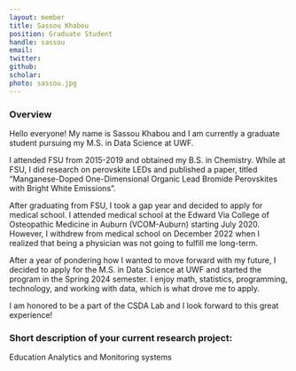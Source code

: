 ```yaml
---
layout: member
title: Sassou Khabou 
position: Graduate Student
handle: sassou
email: 
twitter:
github:
scholar: 
photo: sassou.jpg
---
```


### Overview

Hello everyone! My name is Sassou Khabou and I am currently a graduate student pursuing my M.S. in Data Science at UWF.

I attended FSU from 2015-2019 and obtained my B.S. in Chemistry. While at FSU, I did research on perovskite LEDs and published a paper, titled “Manganese-Doped One-Dimensional Organic Lead Bromide Perovskites with Bright White Emissions”. 


After graduating from FSU, I took a gap year and decided to apply for medical school. 
I attended medical school at the Edward Via College of Osteopathic Medicine in Auburn (VCOM-Auburn) starting July 2020. However, I withdrew from medical school on December 2022 when I realized that being a physician was not going to fulfill me long-term.

After a year of pondering how I wanted to move forward with my future, I decided to apply for the M.S. in Data Science at UWF and started the program in the Spring 2024 semester. I enjoy math, statistics, programming, technology, and working with data, which is what drove me to apply.

I am honored to be a part of the CSDA Lab and I look forward to this great experience!

### Short description of your current research project:

Education Analytics and Monitoring systems
